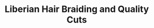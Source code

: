 ---
title: "Liberian Hair Braiding and Quality Cuts"
url: /detroit/liberian-hair-braiding-and-quality-cuts/
shop: hairdresser
---